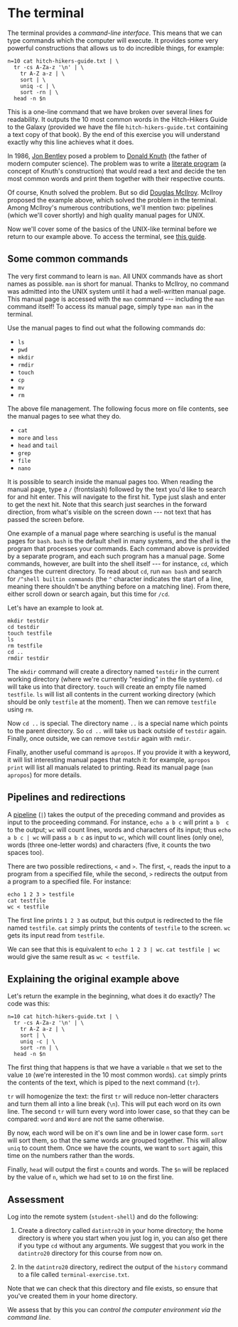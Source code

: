 # The terminal

The terminal provides a *command-line interface*. This means that we can type 
commands which the computer will execute. It provides some very powerful 
constructions that allows us to do incredible things, for example:
```
n=10 cat hitch-hikers-guide.txt | \
  tr -cs A-Za-z '\n' | \
	tr A-Z a-z | \
	sort | \
	uniq -c | \
	sort -rn | \
  head -n $n
```
This is a one-line command that we have broken over several lines for 
readability. It outputs the 10 most common words in the Hitch-Hikers Guide to 
the Galaxy (provided we have the file `hitch-hikers-guide.txt` containing a 
text copy of that book). By the end of this exercise you will understand 
exactly why this line achieves what it does.

In 1986, [Jon Bentley][bentley] posed a problem to [Donald Knuth][knuth] (the 
father of modern computer science). The problem was to write a [literate 
program][litprog] (a concept of Knuth's construction) that would read a text 
and decide the ten most common words and print them together with their 
respective counts.

[bentley]: https://en.wikipedia.org/wiki/Jon_Bentley_(computer_scientist)
[knuth]: https://en.wikipedia.org/wiki/Donald_Knuth
[litprog]: https://en.wikipedia.org/wiki/Literate_programming

Of course, Knuth solved the problem. But so did [Douglas McIlroy][mcilroy]. 
McIlroy proposed the example above, which solved the problem in the terminal. 
Among McIlroy's numerous contributions, we'll mention two: pipelines (which 
we'll cover shortly) and high quality manual pages for UNIX.

[mcilroy]: https://en.wikipedia.org/wiki/Douglas_McIlroy

Now we'll cover some of the basics of the UNIX-like terminal before we return 
to our example above. To access the terminal, see [this guide][guide].

[guide]: guide.html

## Some common commands

The very first command to learn is `man`. All UNIX commands have as short names 
as possible. `man` is short for manual. Thanks to McIlroy, no command was 
admitted into the UNIX system until it had a well-written manual page. This 
manual page is accessed with the `man` command --- including the `man` command 
itself! To access its manual page, simply type `man man` in the terminal.

Use the manual pages to find out what the following commands do:

  - `ls`
  - `pwd`
  - `mkdir`
  - `rmdir`
  - `touch`
  - `cp`
  - `mv`
  - `rm`

The above file management. The following focus more on file contents, see the 
manual pages to see what they do.

  - `cat`
  - `more` and `less`
  - `head` and `tail`
  - `grep`
  - `file`
  - `nano`

It is possible to search inside the manual pages too. When reading the manual 
page, type a `/` (frontslash) followed by the text you'd like to search for and 
hit enter. This will navigate to the first hit. Type just slash and enter to 
get the next hit. Note that this search just searches in the forward direction, 
from what's visible on the screen down --- not text that has passed the screen 
before.

One example of a manual page where searching is useful is the manual pages for 
`bash`. `bash` is the default shell in many systems, and the *shell* is the 
program that processes your commands. Each command above is provided by a 
separate program, and each such program has a manual page. Some commands, 
however, are built into the shell itself --- for instance, `cd`, which changes 
the current directory. To read about `cd`, run `man bash` and search for 
`/^shell builtin commands` (the `^` character indicates the start of a line, 
meaning there shouldn't be anything before on a matching line). From there, 
either scroll down or search again, but this time for `/cd`.

Let's have an example to look at.
```
mkdir testdir
cd testdir
touch testfile
ls
rm testfile
cd ..
rmdir testdir
```
The `mkdir` command will create a directory named `testdir` in the current 
working directory (where we're currently "residing" in the file system). `cd` 
will take us into that directory. `touch` will create an empty file named 
`testfile`. `ls` will list all contents in the current working directory (which 
should be only `testfile` at the moment). Then we can remove `testfile` using 
`rm`.

Now `cd ..` is special. The directory name `..` is a special name which points 
to the parent directory. So `cd ..` will take us back outside of `testdir` 
again. Finally, once outside, we can remove `testdir` again with `rmdir`.

Finally, another useful command is `apropos`. If you provide it with a keyword, 
it will list interesting manual pages that match it: for example, `apropos 
print` will list all manuals related to printing. Read its manual page (`man 
apropos`) for more details.

## Pipelines and redirections

A [pipeline][pipe] (`|`) takes the output of the preceding command and provides 
as input to the proceeding command. For instance, `echo a b c` will print `a b 
c` to the output; `wc` will count lines, words and characters of its input; 
thus `echo a b c | wc` will pass `a b c` as input to `wc`, which will count 
lines (only one), words (three one-letter words) and characters (five, it 
counts the two spaces too).

[pipe]: https://en.wikipedia.org/wiki/Pipeline_(Unix)

There are two possible redirections, `<` and `>`. The first, `<`, reads the 
input to a program from a specified file, while the second, `>` redirects the 
output from a program to a specified file. For instance:

```
echo 1 2 3 > testfile
cat testfile
wc < testfile
```

The first line prints `1 2 3` as output, but this output is redirected to the 
file named `testfile`. `cat` simply prints the contents of `testfile` to the 
screen. `wc` gets its input read from `testfile`.

We can see that this is equivalent to `echo 1 2 3 | wc`. `cat testfile | wc` 
would give the same result as `wc < testfile`.

## Explaining the original example above

Let's return the example in the beginning, what does it do exactly? The code 
was this:
```
n=10 cat hitch-hikers-guide.txt | \
  tr -cs A-Za-z '\n' | \
	tr A-Z a-z | \
	sort | \
	uniq -c | \
	sort -rn | \
  head -n $n
```
The first thing that happens is that we have a variable `n` that we set to the 
value `10` (we're interested in the 10 most common words). `cat` simply prints 
the contents of the text, which is piped to the next command (`tr`).

`tr` will homogenize the text: the first `tr` will reduce non-letter characters 
and turn them all into a line break (`\n`). This will put each word on its own 
line. The second `tr` will turn every word into lower case, so that they can be 
compared: `word` and `Word` are not the same otherwise.

By now, each word will be on it's own line and be in lower case form. `sort` 
will sort them, so that the same words are grouped together. This will allow 
`uniq` to count them. Once we have the counts, we want to `sort` again, this 
time on the numbers rather than the words.

Finally, `head` will output the first `n` counts and words. The `$n` will be 
replaced by the value of `n`, which we had set to `10` on the first line.

## Assessment

Log into the remote system (`student-shell`) and do the following:

  1) Create a directory called `datintro20` in your home directory; the home 
  directory is where you start when you just log in, you can also get there if 
  you type `cd` without any arguments. We suggest that you work in the 
  `datintro20` directory for this course from now on.
  
  2) In the `datintro20` directory, redirect the output of the `history` 
  command to a file called `terminal-exercise.txt`.
  
Note that we can check that this directory and file exists, so ensure that 
you've created them in your home directory.

We assess that by this you can *control the computer environment via the 
command line*.


